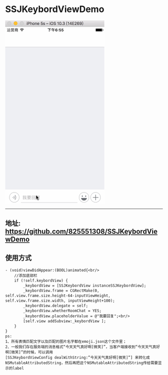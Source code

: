 # SSJKeybordViewDemo
![](https://github.com/825551308/SSJKeybordViewDemo/blob/master/SSJKeybordViewGif.gif)
_ _ _ _ _ _ _ _ _ _ _ _ _ _ _ _ _ _ _ _ _ _ _ _ _ _ _ _ _ _ _ _ _ _ _ _ _ _ _ _ _ _ _ _ _ _ _ _ _ _ _ _ _ _ _ _ _ _ _ _ _ _ _ _ _ _ _ _ _
## 地址: https://github.com/825551308/SSJKeybordViewDemo
## 使用方式
```
- (void)viewDidAppear:(BOOL)animated{<br/>
    //添加底部栏
    if (!self.keybordView) {
        _keybordView = [SSJKeybordView instanceSSJKeybordView];
        _keybordView.frame = CGRectMake(0, self.view.frame.size.height-64-inputViewHeight, self.view.frame.size.width, inputViewHeight+100);
        _keybordView.delegate = self;
        _keybordView.whetherRoomChat = YES;
        _keybordView.placeholderValue = @"我要回复";<br/> 
        [self.view addSubview:_keybordView ]; 
    }
}
ps:
1、所有表情匹配文字以及匹配的图片名字都在emoji.json这个文件里；
2、一般我们存在服务端的消息格式“今天天气真好啊[微笑]”，当客户端接收到“今天天气真好啊[微笑]”的时候，可以调用
[SSJKeybordViewConfig dealWithString:”今天天气真好啊[微笑]”] 来转化成NSMutableAttributedString，然后再把这个NSMutableAttributedString传给需要显示的label
